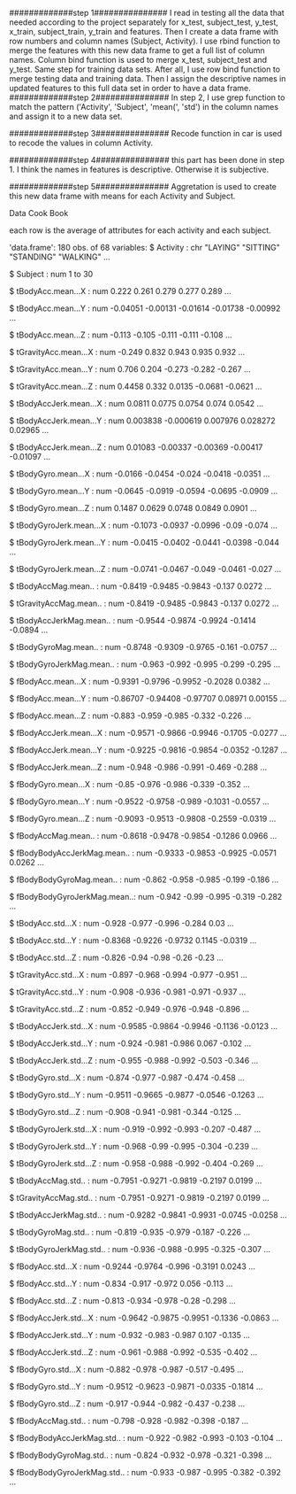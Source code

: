 #############step 1###############
I read in testing all the data that needed according to the project separately for x_test, subject_test, y_test,
x_train, subject_train, y_train and features. Then I create a data frame with row numbers and column names (Subject, Activity). 
I use rbind function to merge the features with this new data frame to get a full list of column names.
Column bind function is used to merge x_test, subject_test and y_test. Same step for training data sets.
After all, I use row bind function to merge testing data and training data. Then I assign the descriptive names in updated features
to this full data set in order to have a data frame.
#############step 2###############
In step 2, I use grep function to match the pattern ('Activity', 'Subject', 'mean(', 'std') in the column names and assign it to
a new data set.

#############step 3###############
Recode function in car is used to recode the values in column Activity.

#############step 4###############
this part has been done in step 1. I think the names in features is descriptive. Otherwise it is subjective.

#############step 5###############
Aggretation is used to create this new data frame with means for each Activity and Subject.


Data Cook Book

each row is the average of attributes for each activity and each subject.

'data.frame':	180 obs. of  68 variables:
 $ Activity                   : chr  "LAYING" "SITTING" "STANDING" "WALKING" ...
 
 $ Subject                    : num  1 to 30
 
 $ tBodyAcc.mean...X          : num  0.222 0.261 0.279 0.277 0.289 ...
 
 $ tBodyAcc.mean...Y          : num  -0.04051 -0.00131 -0.01614 -0.01738 -0.00992 ...
 
 $ tBodyAcc.mean...Z          : num  -0.113 -0.105 -0.111 -0.111 -0.108 ...
 
 $ tGravityAcc.mean...X       : num  -0.249 0.832 0.943 0.935 0.932 ...
 
 $ tGravityAcc.mean...Y       : num  0.706 0.204 -0.273 -0.282 -0.267 ...
 
 $ tGravityAcc.mean...Z       : num  0.4458 0.332 0.0135 -0.0681 -0.0621 ...
 
 $ tBodyAccJerk.mean...X      : num  0.0811 0.0775 0.0754 0.074 0.0542 ...
 
 $ tBodyAccJerk.mean...Y      : num  0.003838 -0.000619 0.007976 0.028272 0.02965 ...
 
 $ tBodyAccJerk.mean...Z      : num  0.01083 -0.00337 -0.00369 -0.00417 -0.01097 ...
 
 $ tBodyGyro.mean...X         : num  -0.0166 -0.0454 -0.024 -0.0418 -0.0351 ...
 
 $ tBodyGyro.mean...Y         : num  -0.0645 -0.0919 -0.0594 -0.0695 -0.0909 ...
 
 $ tBodyGyro.mean...Z         : num  0.1487 0.0629 0.0748 0.0849 0.0901 ...
 
 $ tBodyGyroJerk.mean...X     : num  -0.1073 -0.0937 -0.0996 -0.09 -0.074 ...
 
 $ tBodyGyroJerk.mean...Y     : num  -0.0415 -0.0402 -0.0441 -0.0398 -0.044 ...
 
 $ tBodyGyroJerk.mean...Z     : num  -0.0741 -0.0467 -0.049 -0.0461 -0.027 ...
 
 $ tBodyAccMag.mean..         : num  -0.8419 -0.9485 -0.9843 -0.137 0.0272 ...
 
 $ tGravityAccMag.mean..      : num  -0.8419 -0.9485 -0.9843 -0.137 0.0272 ...
 
 $ tBodyAccJerkMag.mean..     : num  -0.9544 -0.9874 -0.9924 -0.1414 -0.0894 ...
 
 $ tBodyGyroMag.mean..        : num  -0.8748 -0.9309 -0.9765 -0.161 -0.0757 ...
 
 $ tBodyGyroJerkMag.mean..    : num  -0.963 -0.992 -0.995 -0.299 -0.295 ...
 
 $ fBodyAcc.mean...X          : num  -0.9391 -0.9796 -0.9952 -0.2028 0.0382 ...
 
 $ fBodyAcc.mean...Y          : num  -0.86707 -0.94408 -0.97707 0.08971 0.00155 ...
 
 $ fBodyAcc.mean...Z          : num  -0.883 -0.959 -0.985 -0.332 -0.226 ...
 
 $ fBodyAccJerk.mean...X      : num  -0.9571 -0.9866 -0.9946 -0.1705 -0.0277 ...
 
 $ fBodyAccJerk.mean...Y      : num  -0.9225 -0.9816 -0.9854 -0.0352 -0.1287 ...
 
 $ fBodyAccJerk.mean...Z      : num  -0.948 -0.986 -0.991 -0.469 -0.288 ...
 
 $ fBodyGyro.mean...X         : num  -0.85 -0.976 -0.986 -0.339 -0.352 ...
 
 $ fBodyGyro.mean...Y         : num  -0.9522 -0.9758 -0.989 -0.1031 -0.0557 ...
 
 $ fBodyGyro.mean...Z         : num  -0.9093 -0.9513 -0.9808 -0.2559 -0.0319 ...
 
 $ fBodyAccMag.mean..         : num  -0.8618 -0.9478 -0.9854 -0.1286 0.0966 ...
 
 $ fBodyBodyAccJerkMag.mean.. : num  -0.9333 -0.9853 -0.9925 -0.0571 0.0262 ...
 
 $ fBodyBodyGyroMag.mean..    : num  -0.862 -0.958 -0.985 -0.199 -0.186 ...
 
 $ fBodyBodyGyroJerkMag.mean..: num  -0.942 -0.99 -0.995 -0.319 -0.282 ...
 
 $ tBodyAcc.std...X           : num  -0.928 -0.977 -0.996 -0.284 0.03 ...
 
 $ tBodyAcc.std...Y           : num  -0.8368 -0.9226 -0.9732 0.1145 -0.0319 ...
 
 $ tBodyAcc.std...Z           : num  -0.826 -0.94 -0.98 -0.26 -0.23 ...
 
 $ tGravityAcc.std...X        : num  -0.897 -0.968 -0.994 -0.977 -0.951 ...
 
 $ tGravityAcc.std...Y        : num  -0.908 -0.936 -0.981 -0.971 -0.937 ...
 
 $ tGravityAcc.std...Z        : num  -0.852 -0.949 -0.976 -0.948 -0.896 ...
 
 $ tBodyAccJerk.std...X       : num  -0.9585 -0.9864 -0.9946 -0.1136 -0.0123 ...
 
 $ tBodyAccJerk.std...Y       : num  -0.924 -0.981 -0.986 0.067 -0.102 ...
 
 $ tBodyAccJerk.std...Z       : num  -0.955 -0.988 -0.992 -0.503 -0.346 ...
 
 $ tBodyGyro.std...X          : num  -0.874 -0.977 -0.987 -0.474 -0.458 ...
 
 $ tBodyGyro.std...Y          : num  -0.9511 -0.9665 -0.9877 -0.0546 -0.1263 ...
 
 $ tBodyGyro.std...Z          : num  -0.908 -0.941 -0.981 -0.344 -0.125 ...
 
 $ tBodyGyroJerk.std...X      : num  -0.919 -0.992 -0.993 -0.207 -0.487 ...
 
 $ tBodyGyroJerk.std...Y      : num  -0.968 -0.99 -0.995 -0.304 -0.239 ...
 
 $ tBodyGyroJerk.std...Z      : num  -0.958 -0.988 -0.992 -0.404 -0.269 ...
 
 $ tBodyAccMag.std..          : num  -0.7951 -0.9271 -0.9819 -0.2197 0.0199 ...
 
 $ tGravityAccMag.std..       : num  -0.7951 -0.9271 -0.9819 -0.2197 0.0199 ...
 
 $ tBodyAccJerkMag.std..      : num  -0.9282 -0.9841 -0.9931 -0.0745 -0.0258 ...
 
 $ tBodyGyroMag.std..         : num  -0.819 -0.935 -0.979 -0.187 -0.226 ...
 
 $ tBodyGyroJerkMag.std..     : num  -0.936 -0.988 -0.995 -0.325 -0.307 ...
 
 $ fBodyAcc.std...X           : num  -0.9244 -0.9764 -0.996 -0.3191 0.0243 ...
 
 $ fBodyAcc.std...Y           : num  -0.834 -0.917 -0.972 0.056 -0.113 ...
 
 $ fBodyAcc.std...Z           : num  -0.813 -0.934 -0.978 -0.28 -0.298 ...
 
 $ fBodyAccJerk.std...X       : num  -0.9642 -0.9875 -0.9951 -0.1336 -0.0863 ...
 
 $ fBodyAccJerk.std...Y       : num  -0.932 -0.983 -0.987 0.107 -0.135 ...
 
 $ fBodyAccJerk.std...Z       : num  -0.961 -0.988 -0.992 -0.535 -0.402 ...
 
 $ fBodyGyro.std...X          : num  -0.882 -0.978 -0.987 -0.517 -0.495 ...
 
 $ fBodyGyro.std...Y          : num  -0.9512 -0.9623 -0.9871 -0.0335 -0.1814 ...
 
 $ fBodyGyro.std...Z          : num  -0.917 -0.944 -0.982 -0.437 -0.238 ...
 
 $ fBodyAccMag.std..          : num  -0.798 -0.928 -0.982 -0.398 -0.187 ...
 
 $ fBodyBodyAccJerkMag.std..  : num  -0.922 -0.982 -0.993 -0.103 -0.104 ...
 
 $ fBodyBodyGyroMag.std..     : num  -0.824 -0.932 -0.978 -0.321 -0.398 ...
 
 $ fBodyBodyGyroJerkMag.std.. : num  -0.933 -0.987 -0.995 -0.382 -0.392 ...
